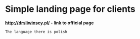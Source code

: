 # Simple landing page for clients

**http://drsliwinscy.pl/ - link to official page**

`The language there is polish`
